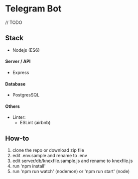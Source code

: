 # Telegram Bot

// TODO

## Stack

* Nodejs (ES6)

#### Server / API
* Express

#### Database
* PostgresSQL

#### Others
* Linter:
    * ESLint (airbnb)

## How-to

1. clone the repo or download zip file
2. edit .env.sample and rename to .env
3. edit server/db/knexfile.sample.js and rename to knexfile.js
4. run 'npm install'
5. run 'npm run watch' (nodemon) or 'npm run start' (node)
